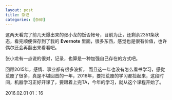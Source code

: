 ```yaml
---
layout: post
title: 杂记
categories: [杂碎]
---
```


这两天看完了前几天爆出来的张小龙的饭否帐号，目前为止，还剩余2351条状态，看完顺便保存到了我的 **Evernote** 里面，很多东西，感觉也是很有价值，也许偶尔还会再翻出来看看吧。

张小龙有一点说的很对，记录，也算是一种加强自己存在的方式吧。

回顾2015年，感情、事业都有很多波折， 而且这一年也没有怎么看书学习，感觉荒废了很多，真是不堪回首的一年，2016年，要把荒废的学习都捡起来，这段时间，机器学习正好开课了，要跟着上完TA，今年的学习，就从这个课程开始了。


2016.02.01  01：16
